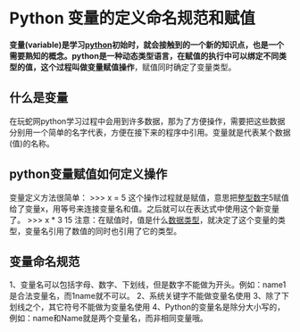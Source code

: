 # Python 变量的定义命名规范和赋值

**变量(variable)**是学习[python](http://www.iplaypy.com/)初始时，就会接触到的一个新的知识点，也是一个需要熟知的概念。python是一种动态类型语言，在赋值的执行中可以绑定不同类型的值，这个过程叫做**变量赋值操作**，赋值同时确定了变量类型。

## 什么是变量

在玩蛇网python学习过程中会用到许多数据，那为了方便操作，需要把这些数据分别用一个简单的名字代表，方便在接下来的程序中引用。变量就是代表某个数据(值)的名称。

## python变量赋值如何定义操作

变量定义方法很简单：
\>>> x = 5
这个操作过程就是赋值，意思把[整型数字](http://www.iplaypy.com/jichu/int.html)5赋值给了变量x，用等号来连接变量名和值。之后就可以在表达式中使用这个新变量了。
\>>> x * 3
15
注意：在赋值时，值是什么[数据类型](http://www.iplaypy.com/jichu/data-type.html)，就决定了这个变量的类型，变量名引用了数值的同时也引用了它的类型。

## 变量命名规范

1、变量名可以包括字母、数字、下划线，但是数字不能做为开头。例如：name1是合法变量名，而1name就不可以。
2、系统关键字不能做变量名使用
3、除了下划线之个，其它符号不能做为变量名使用
4、Python的变量名是除分大小写的，例如：name和Name就是两个变量名，而非相同变量哦。 